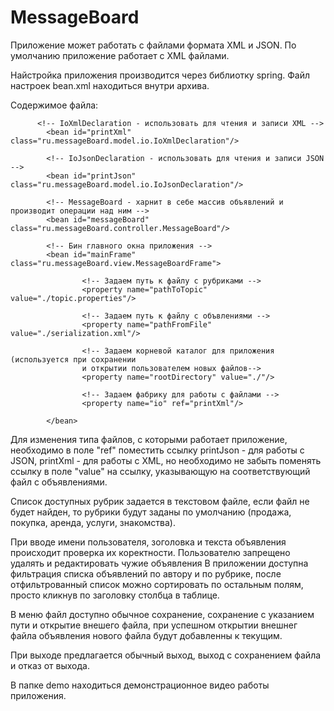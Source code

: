 # MessageBoard


Приложение может работать с файлами формата XML и JSON.
По умолчанию приложение работает с XML файлами.

Найстройка приложения производится через библиотку spring.
Файл настроек bean.xml находиться внутри архива.

Содержимое файла:

          <!-- IoXmlDeclaration - использовать для чтения и записи XML -->
        	<bean id="printXml" class="ru.messageBoard.model.io.IoXmlDeclaration"/>
        
        	<!-- IoJsonDeclaration - использовать для чтения и записи JSON -->
        	<bean id="printJson" class="ru.messageBoard.model.io.IoJsonDeclaration"/>
        	
        	<!-- MessageBoard - харнит в себе массив объявлений и производит операции над ним -->
        	<bean id="messageBoard" class="ru.messageBoard.controller.MessageBoard"/>
        
        	<!-- Бин главного окна приложения -->
        	<bean id="mainFrame" class="ru.messageBoard.view.MessageBoardFrame">
        		
            		<!-- Задаем путь к файлу с рубриками -->
            		<property name="pathToTopic" value="./topic.properties"/>
            		
            		<!-- Задаем путь к файлу с объвлениями -->
            		<property name="pathFromFile" value="./serialization.xml"/>
            		
            		<!-- Задаем корневой каталог для приложения (используется при сохранении 
            		и открытии пользователем новых файлов-->
            		<property name="rootDirectory" value="./"/>
            		
            		<!-- Задаем фабрику для работы с файлами -->
            		<property name="io" ref="printXml"/>
        		
        	</bean>
  Для изменения типа файлов, с которыми работает приложение, необходимо в поле "ref"
  <property name="io" ref="..."/> поместить ссылку printJson - для работы с JSON, 
  printXml - для работы с XML, но необходимо не забыть поменять ссылку в поле "value"
  <property name="pathFromFile" value="..."/> на ссылку, указывающую на соответствующий файл 
  с объявлениями.
  
Список доступных рубрик задается в текстовом файле, если файл не будет найден, то рубрики будут 
заданы по умолчанию (продажа, покупка, аренда, услуги, знакомства).

При вводе имени пользователя, зоголовка и текста объявления происходит проверка их коректности.
Пользователю запрещено удалять и редактировать чужие объявления
В приложении доступна фильтрация списка объявлений по автору и по рубрике, после отфильтрованный 
список можно сортировать по остальным полям, просто кликнув по заголовку столбца в таблице.

В меню файл доступно обычное сохранение, сохранение с указанием пути и открытие внешего файла, 
при успешном открытии внешнег файла объявления нового файла будут добавленны к текущим.

При выходе предлагается обычный выход, выход с сохранением файла и отказ от выхода.

В папке demo находиться демонстрационное видео работы приложения.
